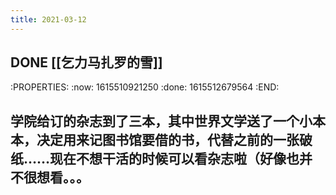 ```yaml
---
title: 2021-03-12
---
```


## DONE [[乞力马扎罗的雪]] 
:PROPERTIES:
:now: 1615510921250
:done: 1615512679564
:END:
## 学院给订的杂志到了三本，其中世界文学送了一个小本本，决定用来记图书馆要借的书，代替之前的一张破纸……现在不想干活的时候可以看杂志啦（好像也并不很想看。。。
